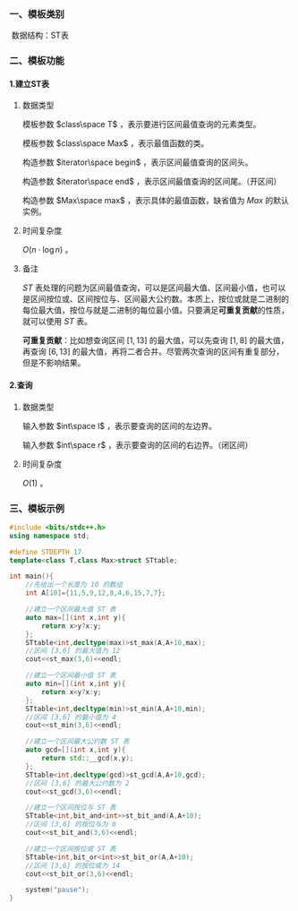 ### 一、模板类别

​	数据结构：ST表

### 二、模板功能

#### 1.建立ST表

1. 数据类型

   模板参数 $class\space T$ ，表示要进行区间最值查询的元素类型。

   模板参数 $class\space Max$ ，表示最值函数的类。

   构造参数 $iterator\space begin$ ，表示区间最值查询的区间头。

   构造参数 $iterator\space end$ ，表示区间最值查询的区间尾。（开区间）

   构造参数 $Max\space max$ ，表示具体的最值函数，缺省值为 $Max$ 的默认实例。

2. 时间复杂度

   $O(n\cdot \log n)$ 。

3. 备注

   $ST$ 表处理的问题为区间最值查询，可以是区间最大值、区间最小值，也可以是区间按位或、区间按位与、区间最大公约数。本质上，按位或就是二进制的每位最大值，按位与就是二进制的每位最小值。只要满足**可重复贡献**的性质，就可以使用 $ST$ 表。
   
   **可重复贡献**：比如想查询区间 $[1,13]$ 的最大值，可以先查询 $[1,8]$ 的最大值，再查询 $[6,13]$ 的最大值，再将二者合并。尽管两次查询的区间有重复部分，但是不影响结果。


#### 2.查询

1. 数据类型

   输入参数 $int\space l$ ，表示要查询的区间的左边界。

   输入参数 $int\space r$ ，表示要查询的区间的右边界。（闭区间）

2. 时间复杂度

   $O(1)$ 。

### 三、模板示例

```c++
#include <bits/stdc++.h>
using namespace std;

#define STDEPTH 17
template<class T,class Max>struct STtable;

int main(){
    //先给出一个长度为 10 的数组
    int A[10]={11,5,9,12,8,4,6,15,7,7};

    //建立一个区间最大值 ST 表
    auto max=[](int x,int y){
        return x>y?x:y;
    };
    STtable<int,decltype(max)>st_max(A,A+10,max);
    //区间 [3,6] 的最大值为 12 
    cout<<st_max(3,6)<<endl;

    //建立一个区间最小值 ST 表
    auto min=[](int x,int y){
        return x<y?x:y;
    };
    STtable<int,decltype(min)>st_min(A,A+10,min);
    //区间 [3,6] 的最小值为 4 
    cout<<st_min(3,6)<<endl;

    //建立一个区间最大公约数 ST 表
    auto gcd=[](int x,int y){
        return std::__gcd(x,y);
    };
    STtable<int,decltype(gcd)>st_gcd(A,A+10,gcd);
    //区间 [3,6] 的最大公约数为 2
    cout<<st_gcd(3,6)<<endl;

    //建立一个区间按位与 ST 表
    STtable<int,bit_and<int>>st_bit_and(A,A+10);
    //区间 [3,6] 的按位与为 0
    cout<<st_bit_and(3,6)<<endl;

    //建立一个区间按位或 ST 表
    STtable<int,bit_or<int>>st_bit_or(A,A+10);
    //区间 [3,6] 的按位或为 14
    cout<<st_bit_or(3,6)<<endl;

    system("pause");
}
```

